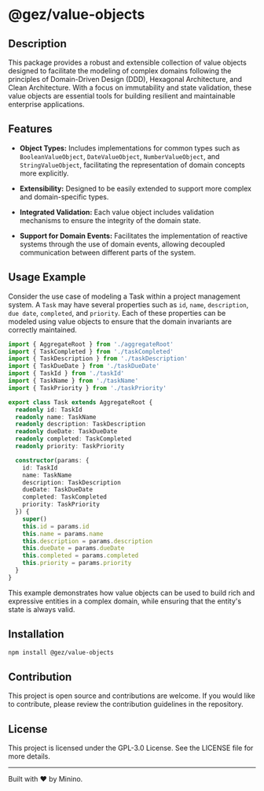 # @gez/value-objects

## Description

This package provides a robust and extensible collection of value objects designed to facilitate the modeling of complex domains following the principles of Domain-Driven Design (DDD), Hexagonal Architecture, and Clean Architecture. With a focus on immutability and state validation, these value objects are essential tools for building resilient and maintainable enterprise applications.

## Features

- **Object Types:** Includes implementations for common types such as `BooleanValueObject`, `DateValueObject`, `NumberValueObject`, and `StringValueObject`, facilitating the representation of domain concepts more explicitly.

- **Extensibility:** Designed to be easily extended to support more complex and domain-specific types.

- **Integrated Validation:** Each value object includes validation mechanisms to ensure the integrity of the domain state.

- **Support for Domain Events:** Facilitates the implementation of reactive systems through the use of domain events, allowing decoupled communication between different parts of the system.

## Usage Example

Consider the use case of modeling a Task within a project management system. A `Task` may have several properties such as `id`, `name`, `description`, `due date`, `completed`, and `priority`. Each of these properties can be modeled using value objects to ensure that the domain invariants are correctly maintained.

```typescript
import { AggregateRoot } from './aggregateRoot'
import { TaskCompleted } from './taskCompleted'
import { TaskDescription } from './taskDescription'
import { TaskDueDate } from './taskDueDate'
import { TaskId } from './taskId'
import { TaskName } from './taskName'
import { TaskPriority } from './taskPriority'

export class Task extends AggregateRoot {
  readonly id: TaskId
  readonly name: TaskName
  readonly description: TaskDescription
  readonly dueDate: TaskDueDate
  readonly completed: TaskCompleted
  readonly priority: TaskPriority

  constructor(params: {
    id: TaskId
    name: TaskName
    description: TaskDescription
    dueDate: TaskDueDate
    completed: TaskCompleted
    priority: TaskPriority
  }) {
    super()
    this.id = params.id
    this.name = params.name
    this.description = params.description
    this.dueDate = params.dueDate
    this.completed = params.completed
    this.priority = params.priority
  }
}
```

This example demonstrates how value objects can be used to build rich and expressive entities in a complex domain, while ensuring that the entity's state is always valid.

## Installation

```bash
npm install @gez/value-objects
```

## Contribution

This project is open source and contributions are welcome. If you would like to contribute, please review the contribution guidelines in the repository.

## License

This project is licensed under the GPL-3.0 License. See the LICENSE file for more details.

---

Built with ❤ by Minino.

